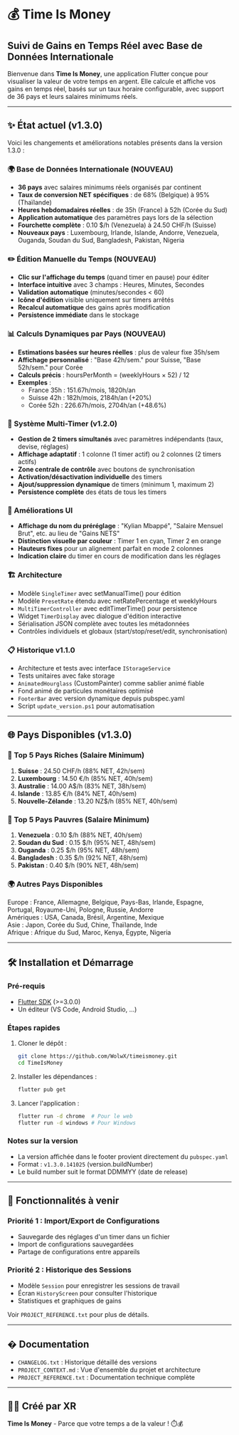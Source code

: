 # 💰 Time Is Money
## Suivi de Gains en Temps Réel avec Base de Données Internationale

Bienvenue dans **Time Is Money**, une application Flutter conçue pour visualiser la valeur de votre temps en argent. Elle calcule et affiche vos gains en temps réel, basés sur un taux horaire configurable, avec support de 36 pays et leurs salaires minimums réels.

---

## ✨ État actuel (v1.3.0)

Voici les changements et améliorations notables présents dans la version 1.3.0 :

### 🌍 Base de Données Internationale (NOUVEAU)
- **36 pays** avec salaires minimums réels organisés par continent
- **Taux de conversion NET spécifiques** : de 68% (Belgique) à 95% (Thaïlande)
- **Heures hebdomadaires réelles** : de 35h (France) à 52h (Corée du Sud)
- **Application automatique** des paramètres pays lors de la sélection
- **Fourchette complète** : 0.10 $/h (Venezuela) à 24.50 CHF/h (Suisse)
- **Nouveaux pays** : Luxembourg, Irlande, Islande, Andorre, Venezuela, Ouganda, Soudan du Sud, Bangladesh, Pakistan, Nigeria

### ✏️ Édition Manuelle du Temps (NOUVEAU)
- **Clic sur l'affichage du temps** (quand timer en pause) pour éditer
- **Interface intuitive** avec 3 champs : Heures, Minutes, Secondes
- **Validation automatique** (minutes/secondes < 60)
- **Icône d'édition** visible uniquement sur timers arrêtés
- **Recalcul automatique** des gains après modification
- **Persistence immédiate** dans le stockage

### 📊 Calculs Dynamiques par Pays (NOUVEAU)
- **Estimations basées sur heures réelles** : plus de valeur fixe 35h/sem
- **Affichage personnalisé** : "Base 42h/sem." pour Suisse, "Base 52h/sem." pour Corée
- **Calculs précis** : hoursPerMonth = (weeklyHours × 52) / 12
- **Exemples** :
  - France 35h : 151.67h/mois, 1820h/an
  - Suisse 42h : 182h/mois, 2184h/an (+20%)
  - Corée 52h : 226.67h/mois, 2704h/an (+48.6%)

### 🎯 Système Multi-Timer (v1.2.0)
- **Gestion de 2 timers simultanés** avec paramètres indépendants (taux, devise, réglages)
- **Affichage adaptatif** : 1 colonne (1 timer actif) ou 2 colonnes (2 timers actifs)
- **Zone centrale de contrôle** avec boutons de synchronisation
- **Activation/désactivation individuelle** des timers
- **Ajout/suppression dynamique** de timers (minimum 1, maximum 2)
- **Persistence complète** des états de tous les timers

### 🎨 Améliorations UI
- **Affichage du nom du préréglage** : "Kylian Mbappé", "Salaire Mensuel Brut", etc. au lieu de "Gains NETS"
- **Distinction visuelle par couleur** : Timer 1 en cyan, Timer 2 en orange
- **Hauteurs fixes** pour un alignement parfait en mode 2 colonnes
- **Indication claire** du timer en cours de modification dans les réglages

### 🏗️ Architecture
- Modèle `SingleTimer` avec setManualTime() pour édition
- Modèle `PresetRate` étendu avec netRatePercentage et weeklyHours
- `MultiTimerController` avec editTimerTime() pour persistence
- Widget `TimerDisplay` avec dialogue d'édition interactive
- Sérialisation JSON complète avec toutes les métadonnées
- Contrôles individuels et globaux (start/stop/reset/edit, synchronisation)

### 📋 Historique v1.1.0
- Architecture et tests avec interface `IStorageService`
- Tests unitaires avec fake storage
- `AnimatedHourglass` (CustomPainter) comme sablier animé fiable
- Fond animé de particules monétaires optimisé
- `FooterBar` avec version dynamique depuis pubspec.yaml
- Script `update_version.ps1` pour automatisation

---

## 🌐 Pays Disponibles (v1.3.0)

### 💎 Top 5 Pays Riches (Salaire Minimum)
1. **Suisse** : 24.50 CHF/h (88% NET, 42h/sem)
2. **Luxembourg** : 14.50 €/h (85% NET, 40h/sem)
3. **Australie** : 14.00 A$/h (83% NET, 38h/sem)
4. **Islande** : 13.85 €/h (84% NET, 40h/sem)
5. **Nouvelle-Zélande** : 13.20 NZ$/h (85% NET, 40h/sem)

### 💸 Top 5 Pays Pauvres (Salaire Minimum)
1. **Venezuela** : 0.10 $/h (88% NET, 40h/sem)
2. **Soudan du Sud** : 0.15 $/h (95% NET, 48h/sem)
3. **Ouganda** : 0.25 $/h (95% NET, 48h/sem)
4. **Bangladesh** : 0.35 $/h (92% NET, 48h/sem)
5. **Pakistan** : 0.40 $/h (90% NET, 48h/sem)

### 🌍 Autres Pays Disponibles
Europe : France, Allemagne, Belgique, Pays-Bas, Irlande, Espagne, Portugal, Royaume-Uni, Pologne, Russie, Andorre  
Amériques : USA, Canada, Brésil, Argentine, Mexique  
Asie : Japon, Corée du Sud, Chine, Thaïlande, Inde  
Afrique : Afrique du Sud, Maroc, Kenya, Égypte, Nigeria

---

## 🛠️ Installation et Démarrage

### Pré-requis

- [Flutter SDK](https://flutter.dev/docs/get-started/install) (>=3.0.0)
- Un éditeur (VS Code, Android Studio, ...)

### Étapes rapides

1. Cloner le dépôt :
   ```bash
   git clone https://github.com/WolwX/timeismoney.git
   cd TimeIsMoney
   ```

2. Installer les dépendances :
   ```bash
   flutter pub get
   ```

3. Lancer l'application :
   ```bash
   flutter run -d chrome  # Pour le web
   flutter run -d windows # Pour Windows
   ```

### Notes sur la version

- La version affichée dans le footer provient directement du `pubspec.yaml`
- Format : `v1.3.0.141025` (version.buildNumber)
- Le build number suit le format DDMMYY (date de release)

---

## 🚀 Fonctionnalités à venir

### Priorité 1 : Import/Export de Configurations
- Sauvegarde des réglages d'un timer dans un fichier
- Import de configurations sauvegardées
- Partage de configurations entre appareils

### Priorité 2 : Historique des Sessions
- Modèle `Session` pour enregistrer les sessions de travail
- Écran `HistoryScreen` pour consulter l'historique
- Statistiques et graphiques de gains

Voir `PROJECT_REFERENCE.txt` pour plus de détails.

---

## � Documentation

- `CHANGELOG.txt` : Historique détaillé des versions
- `PROJECT_CONTEXT.md` : Vue d'ensemble du projet et architecture
- `PROJECT_REFERENCE.txt` : Documentation technique complète

---

## 👨‍💻 Créé par XR

**Time Is Money** - Parce que votre temps a de la valeur ! ⏱️💰